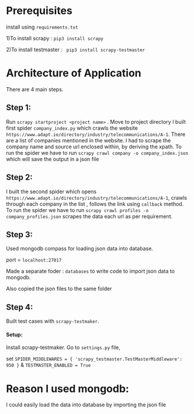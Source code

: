 
# Prerequisites

install using `requirements.txt`

1)To install scrapy : `pip3 install scrapy` 

2)To install testmaster : ` pip3 install scrapy-testmaster`

# Architecture of Application

There are 4 main steps.

## Step 1:
Run `scrapy startproject <project name>` . Move to project directory
I built first spider `company_index.py` which crawls the website `https://www.adapt.io/directory/industry/telecommunications/A-1`. There are a list of companies mentioned in the website. I had to scrape the company name and source url enclosed within, by deriving the xpath.
To run the spider we have to run `scrapy crawl company -o company_index.json` which will save the output in a json file

## Step 2:
I built the second spider which opens `https://www.adapt.io/directory/industry/telecommunications/A-1`, crawls through each company in the list , follows the link 
using `callback` method.
To run the spider we have to run `scrapy crawl profiles -o company_profiles.json`
scrapes the data each url as per requirement.

## Step 3:
Used mongodb compass for loading json data into database.

port =  `localhost:27017`

Made a separate foder : `databases` to write code to import json data to mongodb.

Also copied the json files to the same folder

## Step 4:
Built test cases with `scrapy-testmaker`.

#### Setup:
Install scrapy-testmaker. 
Go to `settings.py` file,

set `SPIDER_MIDDLEWARES = {
    'scrapy_testmaster.TestMasterMiddleware': 950
}` & `TESTMASTER_ENABLED = True`



# Reason I used mongodb:
I could easily load the data into database by importing the json file



